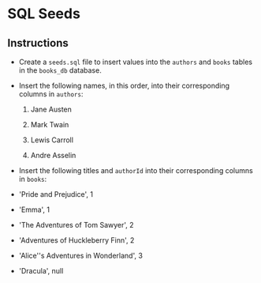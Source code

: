 # SQL Seeds 

## Instructions

* Create a `seeds.sql` file to insert values into the `authors` and `books` tables in the `books_db` database. 

* Insert the following names, in this order, into their corresponding columns in `authors`:

    1. Jane Austen
    
    2. Mark Twain
    
    3. Lewis Carroll
    
    4. Andre Asselin

* Insert the following titles and `authorId` into their corresponding columns in `books`:

* 'Pride and Prejudice', 1

* 'Emma', 1

* 'The Adventures of Tom Sawyer', 2

* 'Adventures of Huckleberry Finn', 2

* 'Alice''s Adventures in Wonderland', 3

* 'Dracula', null 